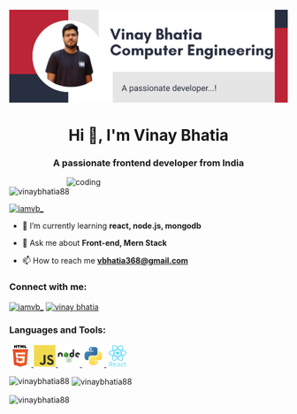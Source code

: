 ![logo](https://github.com/vinayBhatia88/vinayBhatia88/blob/main/vinay%20bhatia.png)
<h1 align="center">Hi 👋, I'm Vinay Bhatia</h1>
<h3 align="center">A passionate frontend developer from India</h3>
<img align="right" alt="coding" width="400" src="https://user-images.githubusercontent.com/55389276/140866485-8fb1c876-9a8f-4d6a-98dc-08c4981eaf70.gif">

<p align="left"> <img src="https://komarev.com/ghpvc/?username=vinaybhatia88&label=Profile%20views&color=0e75b6&style=flat" alt="vinaybhatia88" /> </p>

<p align="left"> <a href="https://twitter.com/iamvb_" target="blank"><img src="https://img.shields.io/twitter/follow/iamvb_?logo=twitter&style=for-the-badge" alt="iamvb_" /></a> </p>

- 🌱 I’m currently learning **react, node.js, mongodb**

- 💬 Ask me about **Front-end, Mern Stack**

- 📫 How to reach me **vbhatia368@gmail.com**

<h3 align="left">Connect with me:</h3>
<p align="left">
<a href="https://twitter.com/iamvb_" target="blank"><img align="center" src="https://raw.githubusercontent.com/rahuldkjain/github-profile-readme-generator/master/src/images/icons/Social/twitter.svg" alt="iamvb_" height="30" width="40" /></a>
<a href="https://linkedin.com/in/vinay bhatia" target="blank"><img align="center" src="https://raw.githubusercontent.com/rahuldkjain/github-profile-readme-generator/master/src/images/icons/Social/linked-in-alt.svg" alt="vinay bhatia" height="30" width="40" /></a>
</p>

<h3 align="left">Languages and Tools:</h3>
<p align="left"> <a href="https://www.w3.org/html/" target="_blank" rel="noreferrer"> <img src="https://raw.githubusercontent.com/devicons/devicon/master/icons/html5/html5-original-wordmark.svg" alt="html5" width="40" height="40"/> </a> <a href="https://developer.mozilla.org/en-US/docs/Web/JavaScript" target="_blank" rel="noreferrer"> <img src="https://raw.githubusercontent.com/devicons/devicon/master/icons/javascript/javascript-original.svg" alt="javascript" width="40" height="40"/> </a> <a href="https://nodejs.org" target="_blank" rel="noreferrer"> <img src="https://raw.githubusercontent.com/devicons/devicon/master/icons/nodejs/nodejs-original-wordmark.svg" alt="nodejs" width="40" height="40"/> </a> <a href="https://www.python.org" target="_blank" rel="noreferrer"> <img src="https://raw.githubusercontent.com/devicons/devicon/master/icons/python/python-original.svg" alt="python" width="40" height="40"/> </a> <a href="https://reactjs.org/" target="_blank" rel="noreferrer"> <img src="https://raw.githubusercontent.com/devicons/devicon/master/icons/react/react-original-wordmark.svg" alt="react" width="40" height="40"/> </a> </p>

<p><img align="left" src="https://github-readme-stats.vercel.app/api/top-langs?username=vinaybhatia88&show_icons=true&locale=en&layout=compact" alt="vinaybhatia88" /></p>

<p>&nbsp;<img align="center" src="https://github-readme-stats.vercel.app/api?username=vinaybhatia88&show_icons=true&locale=en" alt="vinaybhatia88" /></p>

<p><img align="center" src="https://github-readme-streak-stats.herokuapp.com/?user=vinaybhatia88&" alt="vinaybhatia88" /></p>

